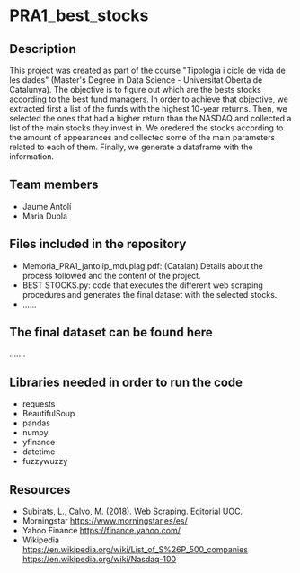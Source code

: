 # PRA1_best_stocks

## Description
This project was created as part of the course "Tipologia i cicle de vida de les dades" (Master's Degree in Data Science - Universitat Oberta de Catalunya).
The objective is to figure out which are the bests stocks according to the best fund managers. 
In order to achieve that objective, we extracted first a list of the funds with the highest 10-year returns. Then, we selected the ones that had a higher return than the NASDAQ and collected a list of the main stocks they invest in. We oredered the stocks according to the amount of appearances and collected some of the main parameters related to each of them.  Finally, we generate a dataframe with the information.

## Team members
- Jaume Antolí
- Maria Dupla

## Files included in the repository
- Memoria_PRA1_jantolip_mduplag.pdf: (Catalan) Details about the process followed and the content of the project.
- BEST STOCKS.py: code that executes the different web scraping procedures and generates the final dataset with the selected stocks.
- ......

## The final dataset can be found here
.......

## Libraries needed in order to run the code
- requests
- BeautifulSoup
- pandas
- numpy
- yfinance
- datetime
- fuzzywuzzy

## Resources
- Subirats, L., Calvo, M. (2018). Web Scraping. Editorial UOC.
- Morningstar https://www.morningstar.es/es/
- Yahoo Finance https://finance.yahoo.com/
- Wikipedia  
    https://en.wikipedia.org/wiki/List_of_S%26P_500_companies  
    https://en.wikipedia.org/wiki/Nasdaq-100
